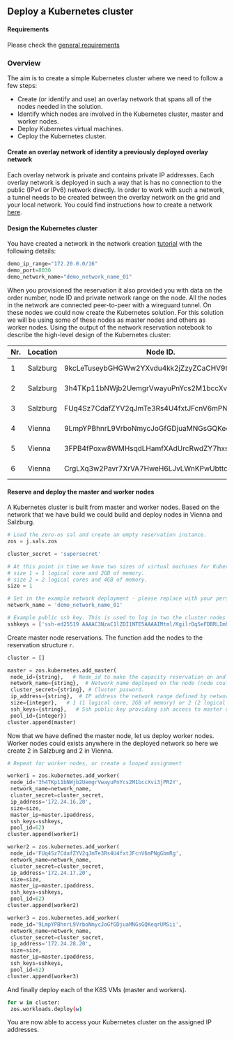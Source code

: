 ## Deploy a Kubernetes cluster

#### Requirements

Please check the [general requirements](code.md)

### Overview
The aim is to create a simple Kubernetes cluster where we need to follow a few steps:
- Create (or identify and use) an overlay network that spans all of the nodes needed in the solution.
- Identify which nodes are involved in the Kubernetes cluster, master and worker nodes.
- Deploy Kubernetes virtual machines.
- Ceploy the Kubernetes cluster.

#### Create an overlay network of identity a previously deployed overlay network

Each overlay network is private and contains private IP addresses. Each overlay network is deployed in such a way that is has no connection to the public (IPv4 or IPv6) network directly. In order to work with such a network, a tunnel needs to be created between the overlay network on the grid and your local network. You could find instructions how to create a network [here](code_network.md).



#### Design the Kubernetes cluster

You have created a network in the network creation [tutorial](code_network.md) with the following details:

```python
demo_ip_range="172.20.0.0/16"
demo_port=8030
demo_network_name="demo_network_name_01"
```
When you provisioned the reservation it also provided you with data on the order number, node ID and private network range on the node. All the nodes in the network are connected peer-to-peer with a wireguard tunnel. On these nodes we could now create the Kubernetes solution. For this solution we will be using some of these nodes as master nodes and others as worker nodes. Using the output of the network reservation notebook to describe the high-level design of the Kubernetes cluster:

| Nr. | Location | Node ID. | IPV4 network | Function. |
|--------|---|---|---|---|
| 1 | Salzburg | 9kcLeTuseybGHGWw2YXvdu4kk2jZzyZCaCHV9t6Axqqx | 172.20.15.0/24 | Master node |
| 2 | Salzburg | 3h4TKp11bNWjb2UemgrVwayuPnYcs2M1bccXvi3jPR2Y | 172.20.16.0/24 | Worker node |
| 3 | Salzburg | FUq4Sz7CdafZYV2qJmTe3Rs4U4fxtJFcnV6mPNgGbmRg | 172.20.17.0/24 | Worker node |
| 4 | Vienna | 9LmpYPBhnrL9VrboNmycJoGfGDjuaMNGsGQKeqrUMSii | 172.20.28.0/24 | Worker node |
| 5 | Vienna | 3FPB4fPoxw8WMHsqdLHamfXAdUrcRwdZY7hxsFQt3odL | 172.20.29.0/24 | Worker node |
| 6 | Vienna | CrgLXq3w2Pavr7XrVA7HweH6LJvLWnKPwUbttcNNgJX7 | 172.20.30.0/24 | Worker node |


#### Reserve and deploy the master and worker nodes

A Kubernetes cluster is built from master and worker nodes. Based on the network that we have build we could build and deploy nodes in Vienna and Salzburg.


```python
# Load the zero-os sal and create an empty reservation instance.
zos = j.sals.zos

cluster_secret = 'supersecret'

# At this point in time we have two sizes of virtual machines for Kubernetes clusters.
# size 1 = 1 logical core and 2GB of memory.
# size 2 = 2 logical cores and 4GB of memory.
size = 1

# Set in the example network deployment - please replace with your personal network name.
network_name = 'demo_network_name_01'

# Example public ssh key. This is used to log in two the cluster nodes - please replace with you own ssh-key.
sshkeys = ['ssh-ed25519 AAAAC3NzaC1lZDI1NTE5AAAAIMtml/KgilrDqSeFDBRLImhoAfIqikR2N9XH3pVbb7ex zaibon@tesla']
```

Create master node reservations. The function add the nodes to the reservation structure `r`.

```python
cluster = []

master = zos.kubernetes.add_master(
 node_id={string},   # Node_id to make the capacity reservation on and deploy the Flist.
 network_name={string},  # Network_name deployed on the node (node could have multiple private networks).
 cluster_secret={string}, # Cluster pasword.
 ip_address={string},  # IP address the network range defined by network_name on the node.
 size={integer},   # 1 (1 logical core, 2GB of memory) or 2 (2 logical cores and 4GB of memory).
 ssh_keys={string},   # Ssh public key providing ssh access to master of worker vm's.
 pool_id={integer})
cluster.append(master)
```

Now that we have defined the master node, let us deploy worker nodes. Worker nodes could exists anywhere in the deployed network so here we create 2 in Salzburg and 2 in Vienna.


```python
# Repeat for worker nodes, or create a looped assignment

worker1 = zos.kubernetes.add_worker(
 node_id='3h4TKp11bNWjb2UemgrVwayuPnYcs2M1bccXvi3jPR2Y',
 network_name=network_name,
 cluster_secret=cluster_secret,
 ip_address='172.24.16.20',
 size=size,
 master_ip=master.ipaddress,
 ssh_keys=sshkeys,
 pool_id=62)
cluster.append(worker1)

worker2 = zos.kubernetes.add_worker(
 node_id='FUq4Sz7CdafZYV2qJmTe3Rs4U4fxtJFcnV6mPNgGbmRg',
 network_name=network_name,
 cluster_secret=cluster_secret,
 ip_address='172.24.17.20',
 size=size,
 master_ip=master.ipaddress,
 ssh_keys=sshkeys,
 pool_id=62)
cluster.append(worker2)

worker3 = zos.kubernetes.add_worker(
 node_id='9LmpYPBhnrL9VrboNmycJoGfGDjuaMNGsGQKeqrUMSii',
 network_name=network_name,
 cluster_secret=cluster_secret,
 ip_address='172.24.28.20',
 size=size,
 master_ip=master.ipaddress,
 ssh_keys=sshkeys,
 pool_id=62)
cluster.append(worker3)

```

And finally deploy each of the K8S VMs (master and workers). 

```bash
for w in cluster:
 zos.workloads.deploy(w)
```

You are now able to access your Kubernetes cluster on the assigned IP addresses. 

